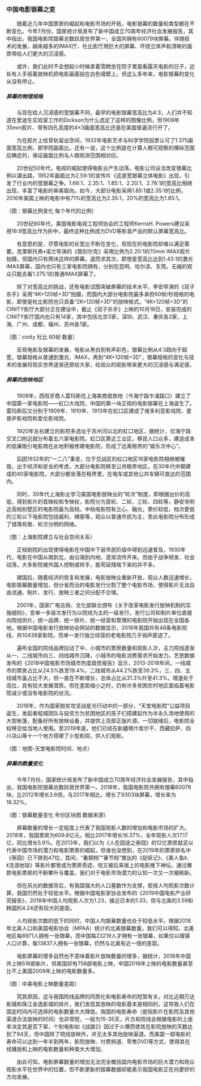 ### 中国电影银幕之变

&emsp;&emsp;随着近几年中国票房的崛起和电影市场的开拓，电影银幕的数量和类型都在不断变化。今年7月份，国家统计局发布了新中国成立70周年经济社会发展报告，其中指出，我国电影院银幕总数跃居世界第一，全国共拥有60079块屏幕。伴随技术的发展，越来越多的IMAX厅、杜比影厅用巨大的屏幕、环绕立体声和清晰的画质带给人们更大的沉浸感。

&emsp;&emsp;或许，我们此时不会想起小时候拿着雪糕坐在院子里面看露天电影的日子，远处有人手摇着放映机把电影画面投在白色墙壁上。但这么多年来，电影银幕的变化从没有停止。

##### 屏幕的物理规格

&emsp;&emsp;与现在给人沉浸感的宽银幕不同，最早的电影银幕宽高比为4:3，人们并不知道在爱迪生实验室工作的Dickson为什么选定了这样的图像比例，但1909年35mm胶片、带有四孔高度的4×3画面宽高比还是在美国普遍流行开了。

&emsp;&emsp;为在胶片上给音轨留出空间，1932年电影艺术与科学学院投票认可了1.375画面宽高比例，即学院画面比。还有一说，这个比例是在计算人眼可观察的横纵范围后确定的，保证画面比例与人眼观测范围相对应。

&emsp;&emsp;20世纪50年代，电视的崛起使得电影业产生动荡，电影公司设法改变银幕比例以谋出路，1952年画面比为2.59:1的宣传片《这是宽银幕立体电影》出现，引发了行业内的宽银幕之争。1.66:1、2.35:1、1.85:1、2.20:1、2.76:1的宽高比相继出现，丰富了电影的审美取向。如今，大部分电影采用1.85:1或2.35:1的比例，2016年美国上映的电影中有71%的宽高比为2.35:1，20%的宽高比为1.85:1。

（图：银幕比例变化 每个年代的比例）

&emsp;&emsp;20世纪80年代，美国电影电视工程师协会的工程师KernsH. Powers建议采用16:9宽高比作为折中，最终这种比例成为DVD等影音产品的默认屏幕宽高比。

&emsp;&emsp;有意思的是，尽管电影的长宽比不断在变化，但现在的电影院却难以满足需要。克里斯托弗•诺兰导演的《敦刻尔克》采用比例为2.20:1的70mm IMAX胶片拍摄，但国内只有两块这样的屏幕。退而求其次，即使是宽高比达到1.43:1的激光IMAX屏幕，国内也只有三家电影院拥有，分别在昆明、哈尔滨、东莞。无福的观众只能去看1.375:1的普通IMAX屏幕了。

&emsp;&emsp;除了对宽高比的挑战，还有电影试图突破屏幕的技术水平。李安导演的《双子杀手》采用“4K+120帧+3D”拍摄，而国内大部分电影院最多承担60帧/秒规格的电影，即使是杜比影院也只具备“2K+120帧+3D”的放映格式。“4K+120帧+3D”的CINITY影厅大部分正在建设中，截止《双子杀手》上映的10月18日，安装完成的CINITY影厅国内也只有14家，其中包括北京3家，深圳、武汉、重庆各2家，上海、广州、成都、福州、苏州各1家。

（图：cinity 杜比 60帧 数量）

&emsp;&emsp;反观电影及银幕的发展，电影从黑白到有声彩色，银幕比例从4:3趋向于超宽，银幕规格从普通到激光、IMAX，再到“4K+120帧+3D”，银幕规格的变化与技术的发展将现实世界逐渐还原给大家，给观众的观影带来更大的沉浸感与满足感。

##### 屏幕的放映地区

&emsp;&emsp;1908年，西班牙商人雷玛斯在上海美商居旅地（今海宁路乍浦路口）建立了中国第一家电影院——虹口大戏院，中国的第一块正规的电影银幕在上海诞生了。雷玛斯后又分别于1909年、1910年、1913年在虹口区建成了维多利亚影戏院、爱普庐影戏院和爱伦影戏院。

&emsp;&emsp;1920年左右建立的影院多选址于苏州河以北的虹口地区，据统计，仅海宁路交叉口附近就分布着五六家电影院。虹口区靠近工业区，移民人口众多，建造成本的低廉吸引电影商在此地积极修建电影院，形成了远离租界的“娱乐次中心”。

&emsp;&emsp;后因1932年的“一二八”事变，位于交战区的虹口地区16家电影院相继被摧毁，出于经济和安全的考虑，大部分电影院移至公共租界地区。在30年代中期建成的40家电影院，大部分都坐落在租界里，在电车或其他公共车辆可直达的范围内。

&emsp;&emsp;同时，30年代上海影业学习美国电影放映业的“轮次”制度，即根据出价的高低，得到影片的首映权和专映权，影院分为首轮、二轮、三轮、四轮等，静安寺附近高档别墅区的电影院最为高档，中档电影院有兰心、融光，票价较低，档次更低的三轮以下电影院包括威利、辣斐等，观众以普通市民为主，至此电影院分布形成了错落有致、轮次分明的网络。

（图：上海影院建立与社会空间关系）

&emsp;&emsp;正规剧院的出现使得电影在中国中下层市民阶级中得到迅速普及，1930年代，电影在中国从南到北，由沿海到内地，逐渐流传开来。但由于战争频发、社会动荡，大多影院被外国人控制或转手，能苟延残喘下来的并不多。

&emsp;&emsp;建国后，随着经济的恢复和发展，电影放映业重新开放，观众人数迅速增长，电影银幕数量增加，但分省而治的电影发行分割了整个电影市场，使得影片无法自由流通，制片、发行、放映三者之间分配不合理。

&emsp;&emsp;2001年，国家广电总局、文化部联合颁布《关于改革电影发行放映机制的实施细则》，变单一多层次发行为以院线为主的一级发行，发行公司和制片单位直接向院线供片，统一品牌、统一排片、统一经营和管理的电影院开始出现在全国各地。根据中国电影发行放映协会网站的数据显示，2018年我国共有48条电影院线，共10438家影院，而单一发行独立经营的老电影院几乎销声匿迹了。

&emsp;&emsp;遍布全国的院线品牌拉动了中、小城市的票房数量和观影人次，主力院线逐渐从一、二线城市向三、四线城市沉降，小城市的电影消费需求开始发力。艺恩数据发布的《2018中国电影市场城市热度趋势报告》显示，2013-2018年间，一线城市的票房占比从24.5%跌至19.4%，二线城市从44.2%跌至39.3%，三、四、五线城市虽占比不大，但一直在不断增长，总体占比从31.3%升至41.3%，增速处于高位，具有较大发展潜质。但在差距缩小之时，仍有许多贫困农村地区面临着电影院减少或没有电影院的状况。

&emsp;&emsp;2018年，作为国家脱贫攻坚战星光行动中的一部分，“天堂电影院”公益项目诞生，发起者程城团队与投资方为贫困地区的孩子们搭建起作为半永久场地使用的大型帐篷，配备好所有放映设备，并提供上百部正版片源。一切就绪后，电影院全权移交给当地人使用。至2019年底，他们已经在新疆塔什库尔干、西藏拉萨、四川凉山等十一个地方搭建了小型影院，供人们观影。

（图：地图-天堂电影院时间、地点）

##### 屏幕的数量变化

&emsp;&emsp;今年7月份，国家统计局发布了新中国成立70周年经济社会发展报告，其中指出，我国电影院银幕总数跃居世界第一。2018年，我国电影院共拥有银幕60079块，比2012年增长3.6倍，与2017年相比，增长了9303块屏幕，增长率为18.32%。

（图：银幕数量变化 年份区块图 数据来源）

&emsp;&emsp;屏幕数量的增长一定程度上代表了我国观影人数的增加和电影市场的扩大。2018年，我国票房为609.8亿元，相比2017年增长16.37%，全年观影人次17.17亿，同比增长5.9%。在2013年，我们以为《人在囧途之泰囧》的12亿票房就足以代表中国市场的潜力和电影票房的崛起，但谁也没想到，在2019年的票房排名中《泰囧》已下跌到47位，其间，“暑期档”“春节档”推出的《捉妖记》、《美人鱼》、《流浪地球》等影片都曾成为票房奇迹，但又被后来居上的电影推下神坛。通过爆款电影票房的不断攀升与覆盖，我们对于电影市场潜力的认知一次又一次被刷新。

&emsp;&emsp;但在风光的数据背后，有我国强大的人口基数作为支撑，若按人均观影次数计算，我国仍然处于较低水平。根据中国电影家协会发布的《2019中国电影产业研究报告》，2018年中国人均观影人次为1.23，接近日本的1.33，但与北美的3.59和韩国的4.24还有较大的差距。

&emsp;&emsp;人均观影次数的低下的同时，中国人均银幕数量也处于较低水平。根据2018年北美人口和美国电影协会（MPAA）统计的北美银幕数量，我们可以得知，北美地区每8971人拥有一张银幕，而中国每23219人才拥有一张银幕，如果仅以城镇人口计算，每13837人拥有一张银幕，仍然与北美有近一倍的差距。

&emsp;&emsp;电影屏幕的增多自然也不意味着影片放映数量的增多，据统计，2018年中国共上映516部新片，但美国却有758部电影上映，中国2018年上映的电影数量甚至比不上美国2009年上映的电影数量多。

（图：中美电影上映数量差距）

&emsp;&emsp;究其原因，这与我国院线品牌的同质化和电影寿命的短暂有关。对比近期万达影城和珠江金逸影城的排片，我们发现其放映的电影基本是相同的，这导致人们在固定时间内可选择的电影数量大大降低。我国的电影寿命（是指影片在影院及其他渠道合法放映的时间）也非常短，一般为15-35天，片方和院线会根据电影的上座率决定其是否下架，个别电影如《战狼2》因过于火爆而使其在影院放映的天数达到了94天，但中国除了院线放映外，并无太多其他放映渠道。而美国一部电影的寿命可以达到一年半到两年，影院放映、付费频道、零售DVD等方式，使得其在线播放和上映的电影数量和种类大大增加。

&emsp;&emsp;由此可知，电影屏幕数量的增加无法完全概括国内电影市场的巨大潜力和观众观影水平在世界中的位置，但不断更新的银幕数据却能表示我国电影正在向更好的方向发展。

